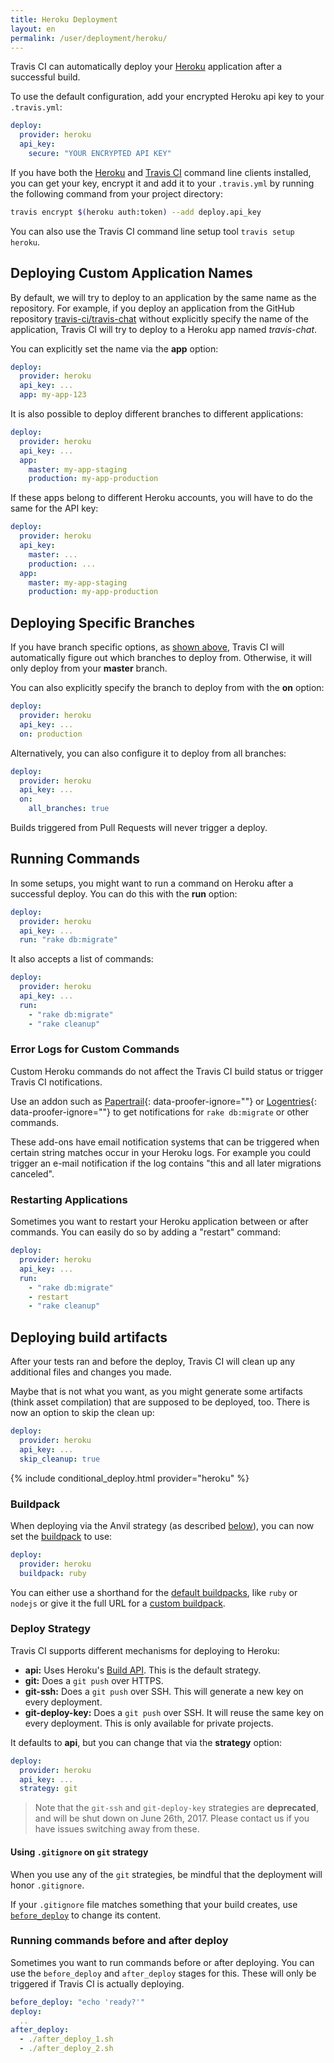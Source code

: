```yaml
---
title: Heroku Deployment
layout: en
permalink: /user/deployment/heroku/
---
```


<div id="toc"></div>

Travis CI can automatically deploy your [Heroku](https://www.heroku.com/) application after a successful build.

To use the default configuration, add your encrypted Heroku api key to your `.travis.yml`:

```yaml
deploy:
  provider: heroku
  api_key:
    secure: "YOUR ENCRYPTED API KEY"
```

If you have both the [Heroku](https://toolbelt.heroku.com/) and [Travis CI](https://github.com/travis-ci/travis.rb#readme) command line clients installed, you can get your key, encrypt it and add it to your `.travis.yml` by running the following command from your project directory:

```bash
travis encrypt $(heroku auth:token) --add deploy.api_key
```

You can also use the Travis CI command line setup tool `travis setup heroku`.

## Deploying Custom Application Names

By default, we will try to deploy to an application by the same name as the repository. For example, if you deploy an application from the GitHub repository [travis-ci/travis-chat](https://github.com/travis-ci/travis-chat) without explicitly specify the name of the application, Travis CI will try to deploy to a Heroku app named *travis-chat*.

You can explicitly set the name via the **app** option:

```yaml
deploy:
  provider: heroku
  api_key: ...
  app: my-app-123
```

It is also possible to deploy different branches to different applications:

```yaml
deploy:
  provider: heroku
  api_key: ...
  app:
    master: my-app-staging
    production: my-app-production
```

If these apps belong to different Heroku accounts, you will have to do the same for the API key:

```yaml
deploy:
  provider: heroku
  api_key:
    master: ...
    production: ...
  app:
    master: my-app-staging
    production: my-app-production
```

## Deploying Specific Branches

If you have branch specific options, as [shown above](#Deploying-Custom-Application-Names), Travis CI will automatically figure out which branches to deploy from. Otherwise, it will only deploy from your **master** branch.

You can also explicitly specify the branch to deploy from with the **on** option:

```yaml
deploy:
  provider: heroku
  api_key: ...
  on: production
```

Alternatively, you can also configure it to deploy from all branches:

```yaml
deploy:
  provider: heroku
  api_key: ...
  on:
    all_branches: true
```

Builds triggered from Pull Requests will never trigger a deploy.

## Running Commands

In some setups, you might want to run a command on Heroku after a successful deploy. You can do this with the **run** option:

```yaml
deploy:
  provider: heroku
  api_key: ...
  run: "rake db:migrate"
```

It also accepts a list of commands:

```yaml
deploy:
  provider: heroku
  api_key: ...
  run:
    - "rake db:migrate"
    - "rake cleanup"
```

### Error Logs for Custom Commands

Custom Heroku commands do not affect the Travis CI build status or trigger Travis CI notifications.

Use an addon such as [Papertrail](https://elements.heroku.com/addons/papertrail){: data-proofer-ignore=""} or [Logentries](https://elements.heroku.com/addons/logentries){: data-proofer-ignore=""} to get notifications for `rake db:migrate` or other commands.

These add-ons have email notification systems that can be triggered when certain string matches occur in your Heroku logs. For example you could trigger an e-mail notification if the log contains "this and all later migrations canceled".

### Restarting Applications

Sometimes you want to restart your Heroku application between or after commands. You can easily do so by adding a "restart" command:

```yaml
deploy:
  provider: heroku
  api_key: ...
  run:
    - "rake db:migrate"
    - restart
    - "rake cleanup"
```

## Deploying build artifacts

After your tests ran and before the deploy, Travis CI will clean up any additional files and changes you made.

Maybe that is not what you want, as you might generate some artifacts (think asset compilation) that are supposed to be deployed, too. There is now an option to skip the clean up:

```yaml
deploy:
  provider: heroku
  api_key: ...
  skip_cleanup: true
```

{% include conditional_deploy.html provider="heroku" %}

### Buildpack

When deploying via the Anvil strategy (as described [below](#Deploy-Strategy)), you can now set the [buildpack](https://devcenter.heroku.com/articles/buildpacks) to use:

```yaml
deploy:
  provider: heroku
  buildpack: ruby
```

You can either use a shorthand for the [default buildpacks](https://devcenter.heroku.com/articles/buildpacks#default-buildpacks), like `ruby` or `nodejs` or give it the full URL for a [custom buildpack](https://devcenter.heroku.com/articles/buildpacks#using-a-custom-buildpack).

### Deploy Strategy

Travis CI supports different mechanisms for deploying to Heroku:

- **api:** Uses Heroku's [Build API](https://devcenter.heroku.com/articles/build-and-release-using-the-api). This is the default strategy.
- **git:** Does a `git push` over HTTPS.
- **git-ssh:** Does a `git push` over SSH. This will generate a new key on every deployment.
- **git-deploy-key:** Does a `git push` over SSH. It will reuse the same key on every deployment. This is only available for private projects.

It defaults to **api**, but you can change that via the **strategy** option:

```yaml
deploy:
  provider: heroku
  api_key: ...
  strategy: git
```

> Note that the `git-ssh` and `git-deploy-key` strategies are **deprecated**, and will be shut
> down on June 26th, 2017.
> Please contact us if you have issues switching away from these.

#### Using `.gitignore` on `git` strategy

When you use any of the `git` strategies, be mindful that the deployment will
honor `.gitignore`.

If your `.gitignore` file matches something that your build creates, use
[`before_deploy`](#Running-commands-before-and-after-deploy) to change
its content.

### Running commands before and after deploy

Sometimes you want to run commands before or after deploying. You can use the `before_deploy` and `after_deploy` stages for this. These will only be triggered if Travis CI is actually deploying.

```yaml
before_deploy: "echo 'ready?'"
deploy:
  ..
after_deploy:
  - ./after_deploy_1.sh
  - ./after_deploy_2.sh
```
